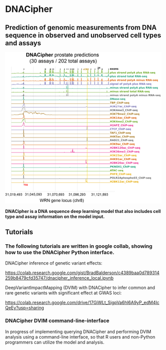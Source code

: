 DNACipher
==================
## Prediction of genomic measurements from DNA sequence in observed and unobserved cell types and assays
<img src="https://github.com/BradBalderson/DNACipher/blob/main/img/dnacipher_logo.png" alt="DNACipher Example" width="600">

**DNACipher is a DNA sequence deep learning model that also includes cell type and assay information on the model input.**

 Tutorials
-------
### The following tutorials are written in google collab, showing how to use the DNACipher Python interface.

DNACipher inference of genetic variant effects:

https://colab.research.google.com/gist/BradBalderson/c4389baa0d789314259b8479cfd35747/dnacipher_inference_local.ipynb

DeepVariantImpactMapping (DVIM) with DNACipher to infer common and rare genetic variants with significant effect at GWAS loci:

https://colab.research.google.com/drive/17GiWLt_SigpVa6hl6A9yP_edM4IcQeEy?usp=sharing

### DNACipher DVIM command-line-interface

In progress of implementing querying DNACipher and performing DVIM analysis using a command-line interface, so that R
users and non-Python programmers can utilize the model and analysis.



    


